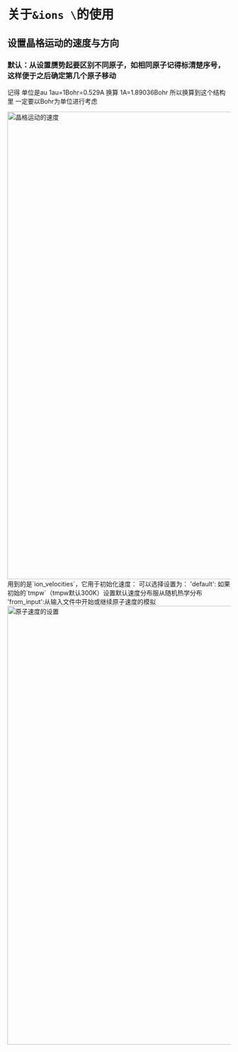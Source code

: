 # 关于`&ions \`的使用
## 设置晶格运动的速度与方向
### 默认：从设置赝势起要区别不同原子，如相同原子记得标清楚序号，这样便于之后确定第几个原子移动
记得 单位是au 1au=1Bohr=0.529A 换算 1A=1.89036Bohr
所以换算到这个结构里 一定要以Bohr为单位进行考虑

<img width="1054" alt="晶格运动的速度" src="https://user-images.githubusercontent.com/76439954/112949799-17234f80-90e6-11eb-9ae2-2391663cb8a7.PNG">
用到的是`ion_velocities`，它用于初始化速度：
可以选择设置为：
'default': 如果初始的`tmpw`（tmpw默认300K）设置默认速度分布服从随机热学分布
'from_input':从输入文件中开始或继续原子速度的模拟
<img width="989" alt="原子速度的设置" src="https://user-images.githubusercontent.com/76439954/112950913-4a1a1300-90e7-11eb-81fb-463d468c20ff.PNG">
